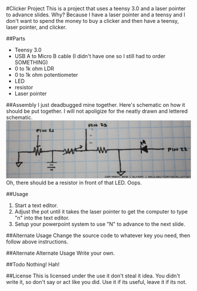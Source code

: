 #Clicker Project
This is a project that uses a teensy 3.0 and a laser pointer to advance slides.  Why?  Because I have a laser pointer and a teensy and I don't want to spend the money to buy a clicker and then have a teensy, laser pointer, and clicker.

##Parts
+ Teensy 3.0
+ USB A to Micro B cable (I didn't have one so I still had to order SOMETHING)
+ 0 to 1k ohm LDR
+ 0 to 1k ohm potentiometer
+ LED
+ resistor
+ Laser pointer

##Assembly
I just deadbugged mine together.  Here's schematic on how it should be put together.  I will not apoligize for the neatly drawn and lettered schematic.
![I can see clearly now, the rain is gone](schematic.png)
Oh, there should be a resistor in front of that LED.  Oops.

##Usage
1. Start a text editor.
1. Adjust the pot until it takes the laser pointer to get the computer to type "n" into the text editor.
1. Setup your powerpoint system to use "N" to advance to the next slide.

##Alternate Usage
Change the source code to whatever key you need, then follow above instructions.

##Alternate Alternate Usage
Write your own.

##Todo
Nothing! Hah!

##License
This is licensed under the use it don't steal it idea.  You didn't write it, so don't say or act like you did.  Use it if its useful, leave it if its not.

